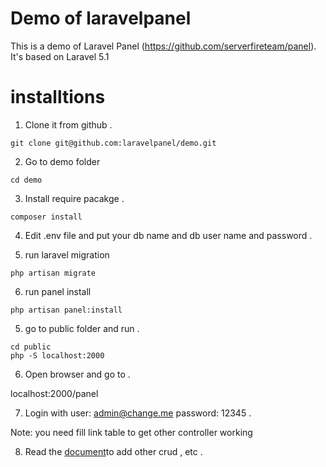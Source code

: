 # Demo of laravelpanel

This is a demo of Laravel Panel (https://github.com/serverfireteam/panel). It's based on Laravel 5.1

# installtions 
1. Clone it from github .
  ```
  git clone git@github.com:laravelpanel/demo.git
  ```
2. Go to demo folder 
  ```
  cd demo
  ```
3. Install require pacakge .
 ```
 composer install 
 ```
4. Edit .env file and put your db name and db user name and password  .

5. run laravel migration 
  ```
  php artisan migrate 
  ```
6. run panel install
  ```
  php artisan panel:install
  ```
5. go to public folder and run .
  ```
  cd public 
  php -S localhost:2000
  ```

6. Open browser and go to .

  localhost:2000/panel

7. Login with user: admin@change.me password: 12345  .

Note: you need fill link table to get other controller working 

8. Read the [document](http://laravelpanel.com/docs)to add other crud , etc  .
